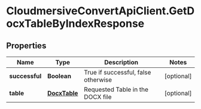 # CloudmersiveConvertApiClient.GetDocxTableByIndexResponse

## Properties
Name | Type | Description | Notes
------------ | ------------- | ------------- | -------------
**successful** | **Boolean** | True if successful, false otherwise | [optional] 
**table** | [**DocxTable**](DocxTable.md) | Requested Table in the DOCX file | [optional] 


